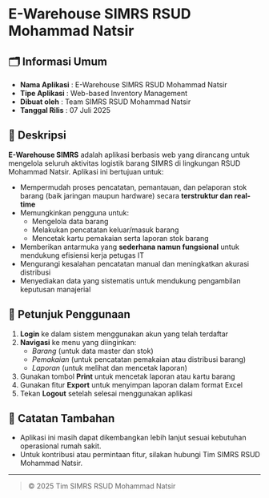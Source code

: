 # E-Warehouse SIMRS RSUD Mohammad Natsir

## 🗂️ Informasi Umum

- **Nama Aplikasi** : E-Warehouse SIMRS RSUD Mohammad Natsir  
- **Tipe Aplikasi** : Web-based Inventory Management  
- **Dibuat oleh**   : Team SIMRS RSUD Mohammad Natsir  
- **Tanggal Rilis** : 07 Juli 2025  

## 📌 Deskripsi

**E-Warehouse SIMRS** adalah aplikasi berbasis web yang dirancang untuk mengelola seluruh aktivitas logistik barang SIMRS di lingkungan RSUD Mohammad Natsir. Aplikasi ini bertujuan untuk:

- Mempermudah proses pencatatan, pemantauan, dan pelaporan stok barang (baik jaringan maupun hardware) secara **terstruktur dan real-time**
- Memungkinkan pengguna untuk:
  - Mengelola data barang
  - Melakukan pencatatan keluar/masuk barang
  - Mencetak kartu pemakaian serta laporan stok barang
- Memberikan antarmuka yang **sederhana namun fungsional** untuk mendukung efisiensi kerja petugas IT
- Mengurangi kesalahan pencatatan manual dan meningkatkan akurasi distribusi
- Menyediakan data yang sistematis untuk mendukung pengambilan keputusan manajerial

## 🚀 Petunjuk Penggunaan

1. **Login** ke dalam sistem menggunakan akun yang telah terdaftar
2. **Navigasi** ke menu yang diinginkan:
   - *Barang* (untuk data master dan stok)
   - *Pemakaian* (untuk pencatatan pemakaian atau distribusi barang)
   - *Laporan* (untuk melihat dan mencetak laporan)
3. Gunakan tombol **Print** untuk mencetak laporan atau kartu barang
4. Gunakan fitur **Export** untuk menyimpan laporan dalam format Excel
5. Tekan **Logout** setelah selesai menggunakan aplikasi

## 📎 Catatan Tambahan

- Aplikasi ini masih dapat dikembangkan lebih lanjut sesuai kebutuhan operasional rumah sakit.
- Untuk kontribusi atau permintaan fitur, silakan hubungi Tim SIMRS RSUD Mohammad Natsir.

---

> © 2025 Tim SIMRS RSUD Mohammad Natsir

